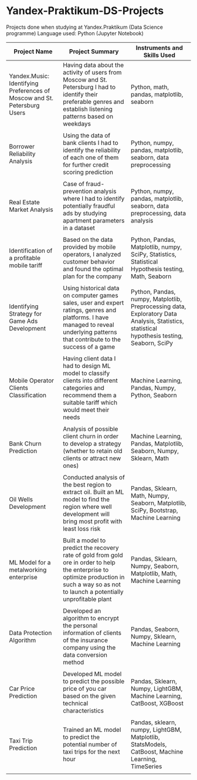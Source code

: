 # Yandex-Praktikum-DS-Projects
Projects done when studying at Yandex.Praktikum (Data Science programme)
Language used: Python (Jupyter Notebook)

Project Name                     |                     Project Summary                     |            Instruments and Skills Used           |
-------------------------------- | --------------------------------------------------------|---------------------------------------|
Yandex.Music: Identifying Preferences of Moscow and St. Petersburg Users|  Having data about the activity of users from Moscow and St. Petersburg I had to identify their preferable genres and establish listening patterns based on weekdays| Python, math, pandas, matplotlib, seaborn 
|   |   |
Borrower Reliability Analysis| Using the data of bank clients I had to identify the reliability of each one of them for further credit scoring prediction| Python, numpy, pandas, matplotlib, seaborn, data preprocessing
|   |   |                                                                     
Real Estate Market Analysis| Case of fraud-prevention analysis where I had to identify potentially fraudful ads by studying apartment parameters in a dataset| Python, numpy, pandas, matplotlib, seaborn, data preprocessing, data analysis
|   |   | 
Identification of a profitable mobile tariff | Based on the data provided by mobile operators, I analyzed customer behavior and found the optimal plan for the company |Python, Pandas, Matplotlib, numpy, SciPy, Statistics, Statistical Hypothesis testing, Math, Seaborn
|   |   | 
Identifying Strategy for Game Ads Development | Using historical data on computer games sales, user and expert ratings, genres and platforms. I have managed to reveal underlying patterns that contribute to the success of a game| Python, Pandas, numpy, Matplotlib, Preprocessing data, Exploratory Data Analysis, Statistics, statistical hypothesis testing, Seaborn, SciPy
|   |   | 
Mobile Operator Clients Classification| Having client data I had to design ML model to classify clients into different categories and recommend them a suitable tariff which would meet their needs|Machine Learning, Pandas, Numpy, Python, Seaborn
|   |   | 
Bank Churn Prediction|Analysis of possible client churn in order to develop a strategy (whether to retain old clients or attract new ones)|Machine Learning, Pandas, Matplotlib, Seaborn, Numpy, Sklearn, Math
|   |   | 
Oil Wells Development| Conducted analysis of the best region to extract oil. Built an ML model to find the region where well development will bring most profit with least loss risk |Pandas, Sklearn, Math, Numpy, Seaborn, Matplotlib, SciPy, Bootstrap, Machine Learning
|   |   | 
ML Model for a metalworking enterprise| Built a model to predict the recovery rate of gold from gold ore in order to help the enterprise to optimize production in such a way so as not to launch a potentially unprofitable plant| Pandas, Sklearn, Numpy, Seaborn, Matplotlib, Math, Machine Learning
|   |   | 
Data Protection Algorithm| Developed an algorithm to encrypt the personal information of clients of the insurance company using the data conversion method| Pandas, Seaborn, Numpy, Sklearn, Machine Learning
|   |   | 
Car Price Prediction| Developed ML model to predict the possible price of you car based on the given technical characteristics| Pandas, Sklearn, Numpy, LightGBM, Machine Learning, CatBoost, XGBoost
|   |   | 
Taxi Trip Prediction| Trained an ML model to predict the potential number of taxi trips for the next hour|Pandas, sklearn, numpy, LightGBM, Matplotlib, StatsModels, CatBoost, Machine Learning, TimeSeries
|   |   | 
